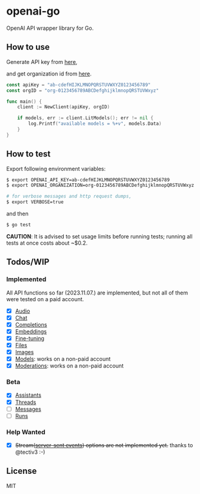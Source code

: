 # openai-go

OpenAI API wrapper library for Go.

## How to use

Generate API key from [here](https://platform.openai.com/account/api-keys),

and get organization id from [here](https://platform.openai.com/account/org-settings).

```go
const apiKey = "ab-cdefHIJKLMNOPQRSTUVWXYZ0123456789"
const orgID = "org-0123456789ABCDefghijklmnopQRSTUVWxyz"

func main() {
    client := NewClient(apiKey, orgID)

    if models, err := client.LitModels(); err != nil {
        log.Printf("available models = %+v", models.Data)
    }
}
```

## How to test

Export following environment variables:

```bash
$ export OPENAI_API_KEY=ab-cdefHIJKLMNOPQRSTUVWXYZ0123456789
$ export OPENAI_ORGANIZATION=org-0123456789ABCDefghijklmnopQRSTUVWxyz

# for verbose messages and http request dumps,
$ export VERBOSE=true

```

and then

```bash
$ go test
```

**CAUTION**: It is advised to set usage limits before running tests; running all tests at once costs about ~$0.2.

## Todos/WIP

### Implemented

All API functions so far (2023.11.07.) are implemented, but not all of them were tested on a paid account.

- [X] [Audio](https://platform.openai.com/docs/api-reference/audio)
- [X] [Chat](https://platform.openai.com/docs/api-reference/chat)
- [X] [Completions](https://platform.openai.com/docs/api-reference/completions)
- [X] [Embeddings](https://platform.openai.com/docs/api-reference/embeddings)
- [X] [Fine-tuning](https://platform.openai.com/docs/api-reference/fine-tuning)
- [X] [Files](https://platform.openai.com/docs/api-reference/files)
- [X] [Images](https://platform.openai.com/docs/api-reference/images)
- [X] [Models](https://platform.openai.com/docs/api-reference/models): works on a non-paid account
- [X] [Moderations](https://platform.openai.com/docs/api-reference/moderations): works on a non-paid account

### Beta

- [X] [Assistants](https://platform.openai.com/docs/api-reference/assistants)
- [X] [Threads](https://platform.openai.com/docs/api-reference/threads)
- [ ] [Messages](https://platform.openai.com/docs/api-reference/messages)
- [ ] [Runs](https://platform.openai.com/docs/api-reference/runs)

### Help Wanted

- [X] ~~Stream([server-sent events](https://developer.mozilla.org/en-US/docs/Web/API/Server-sent_events/Using_server-sent_events#event_stream_format)) options are not implemented yet.~~ thanks to @tectiv3 :-)

## License

MIT

